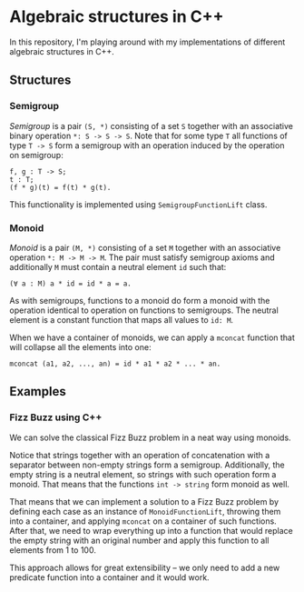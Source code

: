# Algebraic structures in C++
In this repository, I'm playing around with my implementations of different algebraic structures in C++.

## Structures

### Semigroup
*Semigroup* is a pair `(S, *)` consisting of a set `S` together with an associative binary operation `*: S -> S -> S`. Note that for some type `T` all functions of type `T -> S` form a semigroup with an operation induced by the operation on semigroup:
```
f, g : T -> S;
t : T;
(f * g)(t) = f(t) * g(t).
```
This functionality is implemented using `SemigroupFunctionLift` class.

### Monoid
*Monoid* is a pair `(M, *)` consisting of a set `M` together with an associative operation `*: M -> M -> M`. The pair must satisfy semigroup axioms and additionally `M` must contain a neutral element `id` such that:
```
(∀ a : M) a * id = id * a = a.
```
As with semigroups, functions to a monoid do form a monoid with the operation identical to operation on functions to semigroups. The neutral element is a constant function that maps all values to `id: M`.

When we have a container of monoids, we can apply a `mconcat` function that will collapse all the elements into one:
```
mconcat (a1, a2, ..., an) = id * a1 * a2 * ... * an.
```

## Examples

### Fizz Buzz using C++

We can solve the classical Fizz Buzz problem in a neat way using monoids. 

Notice that strings together with an operation of concatenation with a separator between non-empty strings form a semigroup. Additionally, the empty string is a neutral element, so strings with such operation form a monoid. That means that the functions `int -> string` form monoid as well.

That means that we can implement a solution to a Fizz Buzz problem by defining each case as an instance of `MonoidFunctionLift`, throwing them into a container, and applying `mconcat` on a container of such functions. After that, we need to wrap everything up into a function that would replace the empty string with an original number and apply this function to all elements from 1 to 100.

This approach allows for great extensibility &ndash; we only need to add a new predicate function into a container and it would work.

